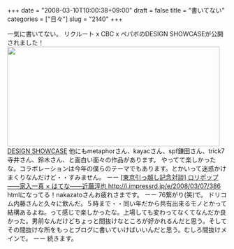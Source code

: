 +++
date = "2008-03-10T10:00:38+09:00"
draft = false
title = "書いてない"
categories = ["日々"]
slug = "2140"
+++

一気に書いてない。
リクルート x CBC x ペパボのDESIGN SHOWCASEが公開されました！
<a href="http://www.designshowcase.jp" target="_blank"><img src="http://ieiriblog.img.jugem.jp/20080310_430951.gif" width="486" height="228" alt="" class="pict" />
DESIGN SHOWCASE</a>
他にもmetaphorさん、kayacさん、spf鎌田さん、trick7寺井さん、鈴木さん、と面白い面々の作品があります。
やってて楽しかったな。コラボレーションは今年の僕らのテーマでもあります。とかいって迷惑かけまくりなんだけど・・すみません。
ーー
<a href="http://i.impressrd.jp/e/2008/03/07/386" target="_blank">[東京引っ越し記念対談] ロリポップ――家入一真 × はてな――近藤淳也
http://i.impressrd.jp/e/2008/03/07/386</a>
htmlになってる！nakazatoさんお疲れさまです。
ーー
76繋がり(笑)で。
ドリコム内藤さんと久々に飲んだ。５時まで・・同い年だから共有出来るモノとかって結構あるよね。って感じで楽しかったな。上場しても変わってなくてなんだか良かった。男前なんだけどちょっと間抜けなところが好かれるんだと思う。そしてその間抜けな所をもっとブログに書いていけばいいんだと思う。むしろ間抜けメインで。
ーー
続きます。
